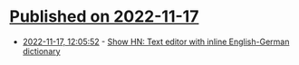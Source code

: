 # [Published on 2022-11-17](index.md)

* [2022-11-17, 12:05:52](https://news.ycombinator.com/item?id=33637818) - [Show HN: Text editor with inline English-German dictionary](https://github.com/vangberg/foreign-dispatch/tree/main/autocomplete)
